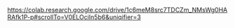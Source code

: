https://colab.research.google.com/drive/1c6meM8src7TDCZm_NMsWg0HARAfk1P-p#scrollTo=V0ELOciIn5b6&uniqifier=3
